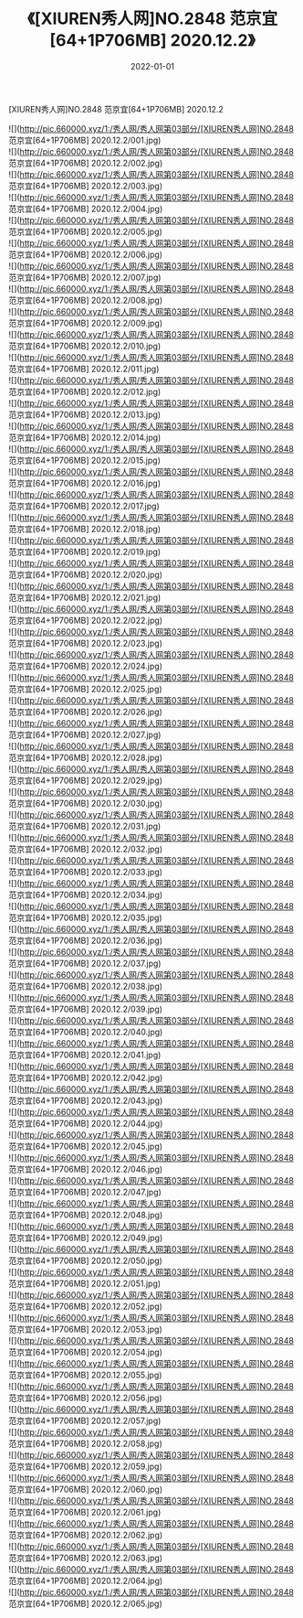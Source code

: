 ﻿---
layout: post
title:  《[XIUREN秀人网]NO.2848 范京宜[64+1P706MB] 2020.12.2》
date:   2022-01-01
img: http://pic.660000.xyz/1:/秀人网/秀人网第03部分/[XIUREN秀人网]NO.2848 范京宜[64+1P706MB] 2020.12.2/000.jpg
categories: [美女, 清纯, 唯美]
---

[XIUREN秀人网]NO.2848 范京宜[64+1P706MB] 2020.12.2

 ![](http://pic.660000.xyz/1:/秀人网/秀人网第03部分/[XIUREN秀人网]NO.2848 范京宜[64+1P706MB] 2020.12.2/001.jpg) <br>![](http://pic.660000.xyz/1:/秀人网/秀人网第03部分/[XIUREN秀人网]NO.2848 范京宜[64+1P706MB] 2020.12.2/002.jpg) <br>![](http://pic.660000.xyz/1:/秀人网/秀人网第03部分/[XIUREN秀人网]NO.2848 范京宜[64+1P706MB] 2020.12.2/003.jpg) <br>![](http://pic.660000.xyz/1:/秀人网/秀人网第03部分/[XIUREN秀人网]NO.2848 范京宜[64+1P706MB] 2020.12.2/004.jpg) <br>![](http://pic.660000.xyz/1:/秀人网/秀人网第03部分/[XIUREN秀人网]NO.2848 范京宜[64+1P706MB] 2020.12.2/005.jpg) <br>![](http://pic.660000.xyz/1:/秀人网/秀人网第03部分/[XIUREN秀人网]NO.2848 范京宜[64+1P706MB] 2020.12.2/006.jpg) <br>![](http://pic.660000.xyz/1:/秀人网/秀人网第03部分/[XIUREN秀人网]NO.2848 范京宜[64+1P706MB] 2020.12.2/007.jpg) <br>![](http://pic.660000.xyz/1:/秀人网/秀人网第03部分/[XIUREN秀人网]NO.2848 范京宜[64+1P706MB] 2020.12.2/008.jpg) <br>![](http://pic.660000.xyz/1:/秀人网/秀人网第03部分/[XIUREN秀人网]NO.2848 范京宜[64+1P706MB] 2020.12.2/009.jpg) <br>![](http://pic.660000.xyz/1:/秀人网/秀人网第03部分/[XIUREN秀人网]NO.2848 范京宜[64+1P706MB] 2020.12.2/010.jpg) <br>![](http://pic.660000.xyz/1:/秀人网/秀人网第03部分/[XIUREN秀人网]NO.2848 范京宜[64+1P706MB] 2020.12.2/011.jpg) <br>![](http://pic.660000.xyz/1:/秀人网/秀人网第03部分/[XIUREN秀人网]NO.2848 范京宜[64+1P706MB] 2020.12.2/012.jpg) <br>![](http://pic.660000.xyz/1:/秀人网/秀人网第03部分/[XIUREN秀人网]NO.2848 范京宜[64+1P706MB] 2020.12.2/013.jpg) <br>![](http://pic.660000.xyz/1:/秀人网/秀人网第03部分/[XIUREN秀人网]NO.2848 范京宜[64+1P706MB] 2020.12.2/014.jpg) <br>![](http://pic.660000.xyz/1:/秀人网/秀人网第03部分/[XIUREN秀人网]NO.2848 范京宜[64+1P706MB] 2020.12.2/015.jpg) <br>![](http://pic.660000.xyz/1:/秀人网/秀人网第03部分/[XIUREN秀人网]NO.2848 范京宜[64+1P706MB] 2020.12.2/016.jpg) <br>![](http://pic.660000.xyz/1:/秀人网/秀人网第03部分/[XIUREN秀人网]NO.2848 范京宜[64+1P706MB] 2020.12.2/017.jpg) <br>![](http://pic.660000.xyz/1:/秀人网/秀人网第03部分/[XIUREN秀人网]NO.2848 范京宜[64+1P706MB] 2020.12.2/018.jpg) <br>![](http://pic.660000.xyz/1:/秀人网/秀人网第03部分/[XIUREN秀人网]NO.2848 范京宜[64+1P706MB] 2020.12.2/019.jpg) <br>![](http://pic.660000.xyz/1:/秀人网/秀人网第03部分/[XIUREN秀人网]NO.2848 范京宜[64+1P706MB] 2020.12.2/020.jpg) <br>![](http://pic.660000.xyz/1:/秀人网/秀人网第03部分/[XIUREN秀人网]NO.2848 范京宜[64+1P706MB] 2020.12.2/021.jpg) <br>![](http://pic.660000.xyz/1:/秀人网/秀人网第03部分/[XIUREN秀人网]NO.2848 范京宜[64+1P706MB] 2020.12.2/022.jpg) <br>![](http://pic.660000.xyz/1:/秀人网/秀人网第03部分/[XIUREN秀人网]NO.2848 范京宜[64+1P706MB] 2020.12.2/023.jpg) <br>![](http://pic.660000.xyz/1:/秀人网/秀人网第03部分/[XIUREN秀人网]NO.2848 范京宜[64+1P706MB] 2020.12.2/024.jpg) <br>![](http://pic.660000.xyz/1:/秀人网/秀人网第03部分/[XIUREN秀人网]NO.2848 范京宜[64+1P706MB] 2020.12.2/025.jpg) <br>![](http://pic.660000.xyz/1:/秀人网/秀人网第03部分/[XIUREN秀人网]NO.2848 范京宜[64+1P706MB] 2020.12.2/026.jpg) <br>![](http://pic.660000.xyz/1:/秀人网/秀人网第03部分/[XIUREN秀人网]NO.2848 范京宜[64+1P706MB] 2020.12.2/027.jpg) <br>![](http://pic.660000.xyz/1:/秀人网/秀人网第03部分/[XIUREN秀人网]NO.2848 范京宜[64+1P706MB] 2020.12.2/028.jpg) <br>![](http://pic.660000.xyz/1:/秀人网/秀人网第03部分/[XIUREN秀人网]NO.2848 范京宜[64+1P706MB] 2020.12.2/029.jpg) <br>![](http://pic.660000.xyz/1:/秀人网/秀人网第03部分/[XIUREN秀人网]NO.2848 范京宜[64+1P706MB] 2020.12.2/030.jpg) <br>![](http://pic.660000.xyz/1:/秀人网/秀人网第03部分/[XIUREN秀人网]NO.2848 范京宜[64+1P706MB] 2020.12.2/031.jpg) <br>![](http://pic.660000.xyz/1:/秀人网/秀人网第03部分/[XIUREN秀人网]NO.2848 范京宜[64+1P706MB] 2020.12.2/032.jpg) <br>![](http://pic.660000.xyz/1:/秀人网/秀人网第03部分/[XIUREN秀人网]NO.2848 范京宜[64+1P706MB] 2020.12.2/033.jpg) <br>![](http://pic.660000.xyz/1:/秀人网/秀人网第03部分/[XIUREN秀人网]NO.2848 范京宜[64+1P706MB] 2020.12.2/034.jpg) <br>![](http://pic.660000.xyz/1:/秀人网/秀人网第03部分/[XIUREN秀人网]NO.2848 范京宜[64+1P706MB] 2020.12.2/035.jpg) <br>![](http://pic.660000.xyz/1:/秀人网/秀人网第03部分/[XIUREN秀人网]NO.2848 范京宜[64+1P706MB] 2020.12.2/036.jpg) <br>![](http://pic.660000.xyz/1:/秀人网/秀人网第03部分/[XIUREN秀人网]NO.2848 范京宜[64+1P706MB] 2020.12.2/037.jpg) <br>![](http://pic.660000.xyz/1:/秀人网/秀人网第03部分/[XIUREN秀人网]NO.2848 范京宜[64+1P706MB] 2020.12.2/038.jpg) <br>![](http://pic.660000.xyz/1:/秀人网/秀人网第03部分/[XIUREN秀人网]NO.2848 范京宜[64+1P706MB] 2020.12.2/039.jpg) <br>![](http://pic.660000.xyz/1:/秀人网/秀人网第03部分/[XIUREN秀人网]NO.2848 范京宜[64+1P706MB] 2020.12.2/040.jpg) <br>![](http://pic.660000.xyz/1:/秀人网/秀人网第03部分/[XIUREN秀人网]NO.2848 范京宜[64+1P706MB] 2020.12.2/041.jpg) <br>![](http://pic.660000.xyz/1:/秀人网/秀人网第03部分/[XIUREN秀人网]NO.2848 范京宜[64+1P706MB] 2020.12.2/042.jpg) <br>![](http://pic.660000.xyz/1:/秀人网/秀人网第03部分/[XIUREN秀人网]NO.2848 范京宜[64+1P706MB] 2020.12.2/043.jpg) <br>![](http://pic.660000.xyz/1:/秀人网/秀人网第03部分/[XIUREN秀人网]NO.2848 范京宜[64+1P706MB] 2020.12.2/044.jpg) <br>![](http://pic.660000.xyz/1:/秀人网/秀人网第03部分/[XIUREN秀人网]NO.2848 范京宜[64+1P706MB] 2020.12.2/045.jpg) <br>![](http://pic.660000.xyz/1:/秀人网/秀人网第03部分/[XIUREN秀人网]NO.2848 范京宜[64+1P706MB] 2020.12.2/046.jpg) <br>![](http://pic.660000.xyz/1:/秀人网/秀人网第03部分/[XIUREN秀人网]NO.2848 范京宜[64+1P706MB] 2020.12.2/047.jpg) <br>![](http://pic.660000.xyz/1:/秀人网/秀人网第03部分/[XIUREN秀人网]NO.2848 范京宜[64+1P706MB] 2020.12.2/048.jpg) <br>![](http://pic.660000.xyz/1:/秀人网/秀人网第03部分/[XIUREN秀人网]NO.2848 范京宜[64+1P706MB] 2020.12.2/049.jpg) <br>![](http://pic.660000.xyz/1:/秀人网/秀人网第03部分/[XIUREN秀人网]NO.2848 范京宜[64+1P706MB] 2020.12.2/050.jpg) <br>![](http://pic.660000.xyz/1:/秀人网/秀人网第03部分/[XIUREN秀人网]NO.2848 范京宜[64+1P706MB] 2020.12.2/051.jpg) <br>![](http://pic.660000.xyz/1:/秀人网/秀人网第03部分/[XIUREN秀人网]NO.2848 范京宜[64+1P706MB] 2020.12.2/052.jpg) <br>![](http://pic.660000.xyz/1:/秀人网/秀人网第03部分/[XIUREN秀人网]NO.2848 范京宜[64+1P706MB] 2020.12.2/053.jpg) <br>![](http://pic.660000.xyz/1:/秀人网/秀人网第03部分/[XIUREN秀人网]NO.2848 范京宜[64+1P706MB] 2020.12.2/054.jpg) <br>![](http://pic.660000.xyz/1:/秀人网/秀人网第03部分/[XIUREN秀人网]NO.2848 范京宜[64+1P706MB] 2020.12.2/055.jpg) <br>![](http://pic.660000.xyz/1:/秀人网/秀人网第03部分/[XIUREN秀人网]NO.2848 范京宜[64+1P706MB] 2020.12.2/056.jpg) <br>![](http://pic.660000.xyz/1:/秀人网/秀人网第03部分/[XIUREN秀人网]NO.2848 范京宜[64+1P706MB] 2020.12.2/057.jpg) <br>![](http://pic.660000.xyz/1:/秀人网/秀人网第03部分/[XIUREN秀人网]NO.2848 范京宜[64+1P706MB] 2020.12.2/058.jpg) <br>![](http://pic.660000.xyz/1:/秀人网/秀人网第03部分/[XIUREN秀人网]NO.2848 范京宜[64+1P706MB] 2020.12.2/059.jpg) <br>![](http://pic.660000.xyz/1:/秀人网/秀人网第03部分/[XIUREN秀人网]NO.2848 范京宜[64+1P706MB] 2020.12.2/060.jpg) <br>![](http://pic.660000.xyz/1:/秀人网/秀人网第03部分/[XIUREN秀人网]NO.2848 范京宜[64+1P706MB] 2020.12.2/061.jpg) <br>![](http://pic.660000.xyz/1:/秀人网/秀人网第03部分/[XIUREN秀人网]NO.2848 范京宜[64+1P706MB] 2020.12.2/062.jpg) <br>![](http://pic.660000.xyz/1:/秀人网/秀人网第03部分/[XIUREN秀人网]NO.2848 范京宜[64+1P706MB] 2020.12.2/063.jpg) <br>![](http://pic.660000.xyz/1:/秀人网/秀人网第03部分/[XIUREN秀人网]NO.2848 范京宜[64+1P706MB] 2020.12.2/064.jpg) <br>![](http://pic.660000.xyz/1:/秀人网/秀人网第03部分/[XIUREN秀人网]NO.2848 范京宜[64+1P706MB] 2020.12.2/065.jpg) <br>
